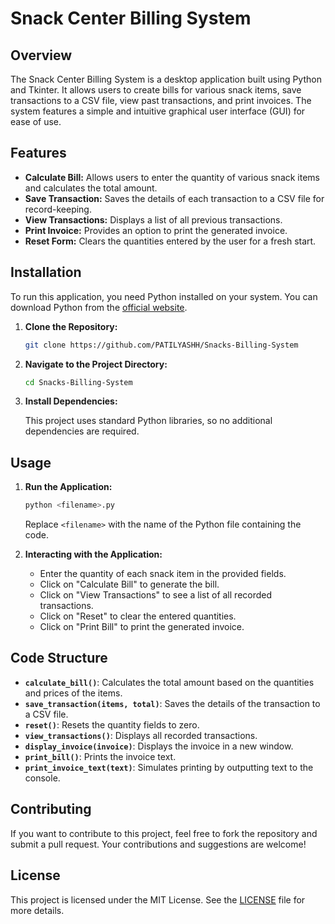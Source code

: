 
# Snack Center Billing System

## Overview

The Snack Center Billing System is a desktop application built using Python and Tkinter. It allows users to create bills for various snack items, save transactions to a CSV file, view past transactions, and print invoices. The system features a simple and intuitive graphical user interface (GUI) for ease of use.

## Features

- **Calculate Bill:** Allows users to enter the quantity of various snack items and calculates the total amount.
- **Save Transaction:** Saves the details of each transaction to a CSV file for record-keeping.
- **View Transactions:** Displays a list of all previous transactions.
- **Print Invoice:** Provides an option to print the generated invoice.
- **Reset Form:** Clears the quantities entered by the user for a fresh start.

## Installation

To run this application, you need Python installed on your system. You can download Python from the [official website](https://www.python.org/downloads/).

1. **Clone the Repository:**

   ```bash
   git clone https://github.com/PATILYASHH/Snacks-Billing-System
   ```

2. **Navigate to the Project Directory:**

   ```bash
   cd Snacks-Billing-System
   ```

3. **Install Dependencies:**

   This project uses standard Python libraries, so no additional dependencies are required.

## Usage

1. **Run the Application:**

   ```bash
   python <filename>.py
   ```

   Replace `<filename>` with the name of the Python file containing the code.

2. **Interacting with the Application:**

   - Enter the quantity of each snack item in the provided fields.
   - Click on "Calculate Bill" to generate the bill.
   - Click on "View Transactions" to see a list of all recorded transactions.
   - Click on "Reset" to clear the entered quantities.
   - Click on "Print Bill" to print the generated invoice.

## Code Structure

- **`calculate_bill()`**: Calculates the total amount based on the quantities and prices of the items.
- **`save_transaction(items, total)`**: Saves the details of the transaction to a CSV file.
- **`reset()`**: Resets the quantity fields to zero.
- **`view_transactions()`**: Displays all recorded transactions.
- **`display_invoice(invoice)`**: Displays the invoice in a new window.
- **`print_bill()`**: Prints the invoice text.
- **`print_invoice_text(text)`**: Simulates printing by outputting text to the console.

## Contributing

If you want to contribute to this project, feel free to fork the repository and submit a pull request. Your contributions and suggestions are welcome!

## License

This project is licensed under the MIT License. See the [LICENSE](LICENSE) file for more details.

